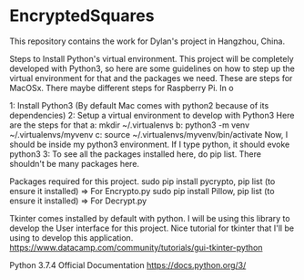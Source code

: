# EncryptedSquares
This repository contains the work for Dylan's project in Hangzhou, China. 

Steps to Install Python's virtual environment. This project will be completely developed with Python3, so here are some guidelines on how to step up the virtual environment for that and the packages we need. These are steps for MacOSx. There maybe different steps for Raspberry Pi. In o

1: Install Python3 (By default Mac comes with python2 because of its dependencies)
2: Setup a virtual environment to develop with Python3
Here are the steps for that
a: mkdir ~/.virtualenvs
b: python3 -m venv ~/.virtualenvs/myvenv
c: source ~/.virtualenvs/myvenv/bin/activate
Now, I should be inside my python3 environment. If I type python, it should evoke python3
3: To see all the packages installed here, do pip list. There shouldn't be many packages here. 

Packages required for this project. 
sudo pip install pycrypto, pip list (to ensure it installed) => For Encrypto.py
sudo pip install Pillow, pip list (to ensure it installed) => For Decrypt.py

Tkinter comes installed by default with python. I will be using this library to develop the User interface for this project. 
Nice tutorial for tkinter that I'll be using to develop this application. 
https://www.datacamp.com/community/tutorials/gui-tkinter-python

Python 3.7.4 Official Documentation
https://docs.python.org/3/

